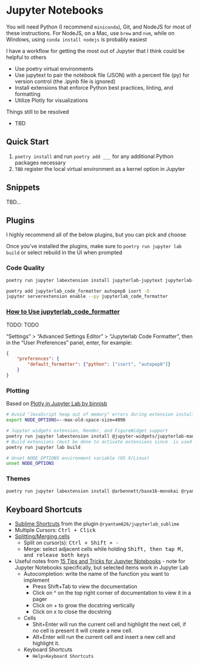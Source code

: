# Jupyter Notebooks

You will need Python (I recommend `miniconda`), Git, and NodeJS for most of these instructions. For NodeJS, on a Mac, use `brew` and `nvm`, while on Windows, using `conda install nodejs` is probably easiest

I have a workflow for getting the most out of Jupyter that I think could be helpful to others

- Use poetry virtual environments
- Use jupytext to pair the notebook file (JSON) with a percent file (py) for version control (the .ipynb file is ignored)
- Install extensions that enforce Python best practices, linting, and formatting
- Utilize Plotly for visualizations

Things still to be resolved

- TBD

## Quick Start

1. `poetry install` and run `poetry add ___` for any additional Python packages necessary
2. `TBD` register the local virtual environment as a kernel option in Jupyter

## Snippets

TBD...

## Plugins

I highly recommend all of the below plugins, but you can pick and choose

Once you've installed the plugins, make sure to `poetry run jupyter lab build` or select rebuild in the UI when prompted

### Code Quality

```sh
poetry run jupyter labextension install jupyterlab-jupytext jupyterlab-flake8 @ryantam626/jupyterlab_code_formatter @wallneradam/trailing_space_remover @julynter/labextension @ijmbarr/jupyterlab_spellchecker @krassowski/jupyterlab_go_to_definition @kiteco/jupyterlab-kite --no-build

poetry add jupyterlab_code_formatter autopep8 isort -D
jupyter serverextension enable --py jupyterlab_code_formatter
```

### [How to Use jupyterlab_code_formatter](https://jupyterlab-code-formatter.readthedocs.io/en/latest/how-to-use.html#how-to-use-this-plugin)

TODO: TODO

“Settings” > “Advanced Settings Editor” > “Jupyterlab Code Formatter”, then in the “User Preferences” panel, enter, for example:

```json
{
    "preferences": {
        "default_formatter": {"python": ["isort", "autopep8"]}
    }
}
```

### Plotting

Based on [Plotly in Jupyter Lab by binnisb](https://binnisb.github.io/blog/datascience/2020/04/02/Plotly-in-lab.html#Plotly-in-Jupyter-Lab)

```sh
# Avoid "JavaScript heap out of memory" errors during extension installation (OS X/Linux)
export NODE_OPTIONS=--max-old-space-size=4096

# Jupyter widgets extension, Render, and FigureWidget support
poetry run jupyter labextension install @jupyter-widgets/jupyterlab-manager jupyterlab-plotly plotlywidget --no-build
# Build extensions (must be done to activate extensions since  is used above)
poetry run jupyter lab build

# Unset NODE_OPTIONS environment variable (OS X/Linux)
unset NODE_OPTIONS
```

### Themes

```sh
poetry run jupyter labextension install @arbennett/base16-monokai @ryantam626/jupyterlab_sublime --no-build
```

## Keyboard Shortcuts

- [Sublime Shortcuts](https://github.com/ryantam626/jupyterlab_sublime/blob/master/sublimeKeyChecklist.md) from the plugin `@ryantam626/jupyterlab_sublime `
- Multiple Cursors: <kbd>Ctrl</kdb> + Click
- [Splitting/Merging cells](https://stackoverflow.com/questions/63654380/how-to-split-and-merge-cells-in-jupyterlab)
  - Split on cursor(s): <kbd>Ctrl</kdb> + <kbd>Shift</kdb> + <kbd>-</kdb>
  - Merge: select adjacent cells while holding <kbd>Shift</kdb>, then tap <kbd>M</kdb>, and release both keys
- Useful notes from [15 Tips and Tricks for Jupyter Notebooks](https://towardsdatascience.com/15-tips-and-tricks-for-jupyter-notebook-that-will-ease-your-coding-experience-e469207ac95c) - note for Jupyter Notebooks specifically, but selected items work in Jupyter Lab
  - Autocompletion: write the name of the function you want to implement
    - Press Shift+Tab to view the documentation
    - Click on ^ on the top right corner of documentation to view it in a pager
    - Click on + to grow the docstring vertically
    - Click on x to close the docstring
  - Cells
    - Shit+Enter will run the current cell and highlight the next cell, if no cell is present it will create a new cell.
    - Alt+Enter will run the current cell and insert a new cell and highlight it.
  - Keyboard Shortcuts
    - `Help>Keyboard Shortcuts`
